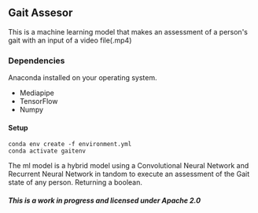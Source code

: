## Gait Assesor

This is a machine learning model that makes an assessment of a person's gait with an input of a video   file(.mp4)<br>

### Dependencies

Anaconda installed on your operating system.

<ul>
    <li>Mediapipe</li>
    <li>TensorFlow</li>
    <li>Numpy</li>
</ul>

#### Setup
```
conda env create -f environment.yml
conda activate gaitenv
```
The ml model is a hybrid model using a Convolutional Neural Network and Recurrent Neural Network
in tandom to execute an assessment of the Gait state of any person. Returning a boolean.

##### This is a work in progress and licensed under Apache 2.0
